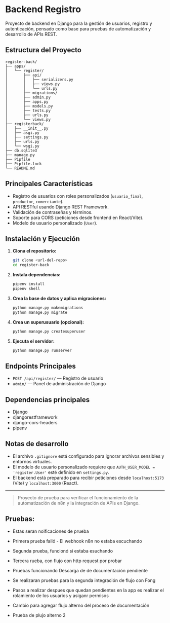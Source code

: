 # Backend Registro

Proyecto de backend en Django para la gestión de usuarios, registro y autenticación, pensado como base para pruebas de automatización y desarrollo de APIs REST.

## Estructura del Proyecto

```
register-back/
├── apps/
│   └── register/
│       ├── api/
│       │   ├── serializers.py
│       │   ├── views.py
│       │   └── urls.py
│       ├── migrations/
│       ├── admin.py
│       ├── apps.py
│       ├── models.py
│       ├── tests.py
│       ├── urls.py
│       └── views.py
├── registerback/
│   ├── __init__.py
│   ├── asgi.py
│   ├── settings.py
│   ├── urls.py
│   └── wsgi.py
├── db.sqlite3
├── manage.py
├── Pipfile
├── Pipfile.lock
└── README.md
```

## Principales Características

- Registro de usuarios con roles personalizados (`usuario_final`, `productor`, `comerciante`).
- API RESTful usando Django REST Framework.
- Validación de contraseñas y términos.
- Soporte para CORS (peticiones desde frontend en React/Vite).
- Modelo de usuario personalizado (`User`).

## Instalación y Ejecución

1. **Clona el repositorio:**
	```bash
	git clone <url-del-repo>
	cd register-back
	```

2. **Instala dependencias:**
	```bash
	pipenv install
	pipenv shell
	```

3. **Crea la base de datos y aplica migraciones:**
	```bash
	python manage.py makemigrations
	python manage.py migrate
	```

4. **Crea un superusuario (opcional):**
	```bash
	python manage.py createsuperuser
	```

5. **Ejecuta el servidor:**
	```bash
	python manage.py runserver
	```

## Endpoints Principales

- `POST /api/register/` — Registro de usuario
- `admin/` — Panel de administración de Django

## Dependencias principales

- Django
- djangorestframework
- django-cors-headers
- pipenv

## Notas de desarrollo

- El archivo `.gitignore` está configurado para ignorar archivos sensibles y entornos virtuales.
- El modelo de usuario personalizado requiere que `AUTH_USER_MODEL = 'register.User'` esté definido en `settings.py`.
- El backend está preparado para recibir peticiones desde `localhost:5173` (Vite) y `localhost:3000` (React).

---

> Proyecto de prueba para verificar el funcionamiento de la automatización de n8n y la integración de APIs en Django.

## Pruebas:
- Estas seran noificaciones de prueba
- Primera prueba falló - El webhook n8n no estaba escuchando
- Segunda prueba, funcionó  si estaba esuchando
- Tercera rueba, con flujo con http request por probar 
- Pruebas funcionando Descarga de de documentación pendiente
- Se realizaran pruebas para la segunda integración de flujo con Fong

- Pasos a realizar despues que quedan pendientes en la app es realizar el rolamiento de los usuarios y asiganr permisos 

- Cambio para agregar flujo alterno del proceso de documentación
- Prueba de plujo alterno 2